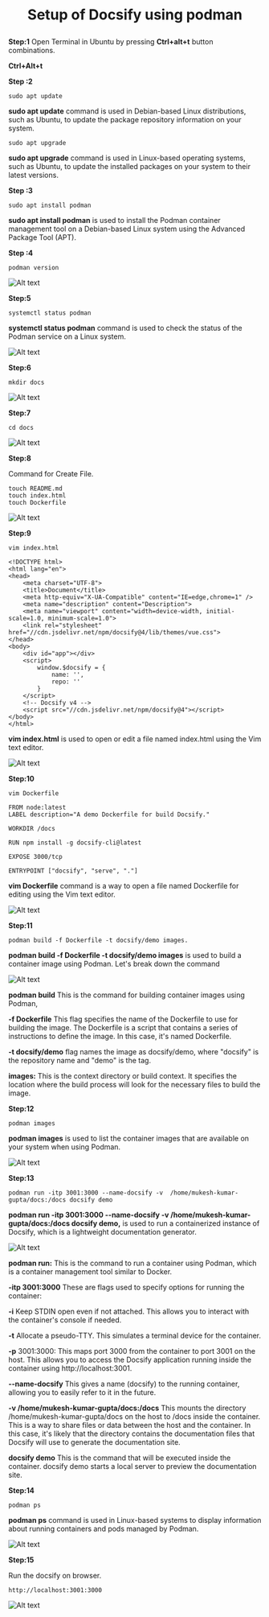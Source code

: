 # <p style="text-align: center;"> Setup of Docsify using podman</p>

**Step:1**
Open Terminal in Ubuntu by pressing **Ctrl+alt+t** button combinations.


**Ctrl+Alt+t**


**Step :2**
 
~~~
sudo apt update
~~~

**sudo apt update** command is used in Debian-based Linux
distributions, such as Ubuntu, to update the package repository
information on your system.


~~~
sudo apt upgrade 
~~~


**sudo apt upgrade** command is used in Linux-based operating systems, such as Ubuntu, to update the installed packages on your system to their latest versions.


**Step :3** 

~~~
sudo apt install podman
~~~

**sudo apt install podman** is used to install the Podman container management tool on a Debian-based Linux system using the Advanced Package Tool (APT).

**Step :4** 

~~~
podman version
~~~

![Alt text](d1.png)

**Step:5**

~~~
systemctl status podman
~~~

**systemctl status podman** command is used to check the status of the Podman service on a Linux system.


![Alt text](d2.png)

**Step:6**

~~~
mkdir docs
~~~

![Alt text](d3.png)


**Step:7**


~~~
cd docs
~~~

![Alt text](d4.png)


**Step:8**

Command for Create File.

~~~
touch README.md
touch index.html
touch Dockerfile
~~~

![Alt text](d5.png)

**Step:9**


~~~
vim index.html
~~~

~~~
<!DOCTYPE html>
<html lang="en">
<head>
    <meta charset="UTF-8">
    <title>Document</title>
    <meta http-equiv="X-UA-Compatible" content="IE=edge,chrome=1" />
    <meta name="description" content="Description">
    <meta name="viewport" content="width=device-width, initial-scale=1.0, minimum-scale=1.0">
    <link rel="stylesheet" href="//cdn.jsdelivr.net/npm/docsify@4/lib/themes/vue.css">
</head>
<body>
    <div id="app"></div>
    <script>
        window.$docsify = {
            name: '',
            repo: ''
        }
    </script>
    <!-- Docsify v4 -->
    <script src="//cdn.jsdelivr.net/npm/docsify@4"></script>
</body>
</html>

~~~

**vim index.html** is used to open or edit a file named index.html using the Vim text editor. 

![Alt text](d6.png)

**Step:10**

~~~
vim Dockerfile
~~~


~~~
FROM node:latest
LABEL description="A demo Dockerfile for build Docsify."

WORKDIR /docs

RUN npm install -g docsify-cli@latest

EXPOSE 3000/tcp

ENTRYPOINT ["docsify", "serve", "."]
~~~

**vim Dockerfile** command is a way to open a file named Dockerfile for editing using the Vim text editor. 

![Alt text](d7.png)

**Step:11**

~~~
podman build -f Dockerfile -t docsify/demo images.
~~~

**podman build -f Dockerfile -t docsify/demo images** is used to build a container image using Podman. Let's break down the command

![Alt text](d8.png)



**podman build** This is the command for building container images using Podman, 

**-f Dockerfile** This flag specifies the name of the Dockerfile to use for building the image. The Dockerfile is a script that contains a series of instructions to define the image. In this case, it's named Dockerfile.

**-t docsify/demo** flag names the image as docsify/demo, where "docsify" is the repository name and "demo" is the tag. 

**images:** This is the context directory or build context. It specifies the location where the build process will look for the necessary files to build the image. 

**Step:12**




~~~
podman images
~~~

**podman images** is used to list the container images that are available on your system when using Podman.

![Alt text](d9.png)

**Step:13**


~~~
podman run -itp 3001:3000 --name-docsify -v  /home/mukesh-kumar-gupta/docs:/docs docsify demo
~~~

**podman run -itp 3001:3000 --name-docsify -v /home/mukesh-kumar-gupta/docs:/docs docsify demo,** is used to run a containerized instance of Docsify, which is a lightweight documentation generator.


![Alt text](d10.png)
 
**podman run:** This is the command to run a container using Podman, which is a container management tool similar to Docker.

**-itp 3001:3000** These are flags used to specify options for running the container:

**-i** Keep STDIN open even if not attached. This allows you to interact with the container's console if needed.

**-t** Allocate a pseudo-TTY. This simulates a terminal device for the container.

**-p** 3001:3000: This maps port 3000 from the container to port 3001 on the host. This allows you to access the Docsify application running inside the container using http://localhost:3001.

**--name-docsify** This gives a name (docsify) to the running container, allowing you to easily refer to it in the future.

**-v /home/mukesh-kumar-gupta/docs:/docs** This mounts the directory /home/mukesh-kumar-gupta/docs on the host to /docs inside the container. This is a way to share files or data between the host and the container. In this case, it's likely that the directory contains the documentation files that Docsify will use to generate the documentation site.

**docsify demo** This is the command that will be executed inside the container. docsify demo starts a local server to preview the documentation site.



**Step:14**

~~~
podman ps 
~~~

**podman ps** command is used in Linux-based systems to display information about running containers and pods managed by Podman.

![Alt text](d11.png)


**Step:15**

Run the docsify on browser.

~~~
http://localhost:3001:3000
~~~

![Alt text](d12.png)

